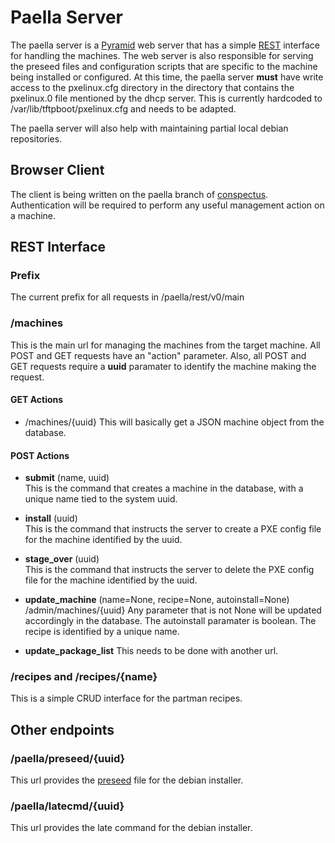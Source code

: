 # Paella Server

The paella server is a [Pyramid](http://www.pylonsproject.org/) web 
server that has a simple
[REST](http://en.wikipedia.org/wiki/Representational_state_transfer) 
interface for handling the machines.  The web server is also responsible 
for serving the preseed files and configuration scripts that are 
specific to the machine being installed or configured.  At this time, 
the paella server **must** have write access to the pxelinux.cfg directory 
in the directory that contains the pxelinux.0 file mentioned by the 
dhcp server.  This is currently hardcoded to /var/lib/tftpboot/pxelinux.cfg 
and needs to be adapted.

The paella server will also help with maintaining partial local debian 
repositories.

## Browser Client

The client is being written on the paella branch of [conspectus](https://github.com/umeboshi2/conspectus.git).  Authentication will be required to perform any useful
management action on a machine.


## REST Interface

### Prefix

The current prefix for all requests in /paella/rest/v0/main


### /machines

This is the main url for managing the machines from the target machine.  All
POST and GET requests have an "action" parameter.  Also, all POST and GET
requests require a **uuid** paramater to identify the machine making the
request.

#### GET Actions

- /machines/{uuid}
  This will basically get a JSON machine object from the database.

#### POST Actions

- **submit** (name, uuid)  
  This is the command that creates a machine in the database,
  with a unique name tied to the system uuid.

- **install** (uuid)  
  This is the command that instructs the server to create a
  PXE config file for the machine identified by the uuid.

- **stage_over** (uuid)  
  This is the command that instructs the server to delete the 
  PXE config file for the machine identified by the uuid.

- **update_machine** (name=None, recipe=None, autoinstall=None)
  /admin/machines/{uuid}
  Any parameter that is not None will be updated accordingly in the 
  database.  The autoinstall paramater is boolean. The recipe is 
  identified by a unique name.
  
- **update_package_list**
  This needs to be done with another url.

### /recipes and /recipes/{name}

This is a simple CRUD interface for the partman recipes.


## Other endpoints

### /paella/preseed/{uuid}

This url provides the [preseed](#pages/preseed) file for the 
debian installer.

### /paella/latecmd/{uuid}

This url provides the late command for the debian installer.
